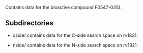 Contains data for the bioactive compound F0547-0313.

## Subdirectories

- cside/ contains data for the C-side search space on rv1821.

- nside/ contains data for the N-side search space on rv1821.

